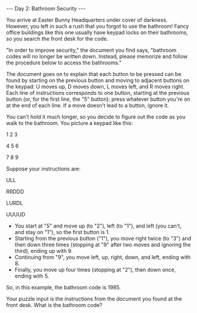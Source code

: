 --- Day 2: Bathroom Security ---

You arrive at Easter Bunny Headquarters under cover of darkness. However, you left in such a rush that you forgot to use the bathroom! Fancy office buildings like this one usually have keypad locks on their bathrooms, so you search the front desk for the code.

"In order to improve security," the document you find says, "bathroom codes will no longer be written down. Instead, please memorize and follow the procedure below to access the bathrooms."

The document goes on to explain that each button to be pressed can be found by starting on the previous button and moving to adjacent buttons on the keypad: U moves up, D moves down, L moves left, and R moves right. Each line of instructions corresponds to one button, starting at the previous button (or, for the first line, the "5" button); press whatever button you're on at the end of each line. If a move doesn't lead to a button, ignore it.

You can't hold it much longer, so you decide to figure out the code as you walk to the bathroom. You picture a keypad like this:

1 2 3

4 5 6

7 8 9

Suppose your instructions are:

ULL

RRDDD

LURDL

UUUUD

- You start at "5" and move up (to "2"), left (to "1"), and left (you can't, and stay on "1"), so the first button is 1.
- Starting from the previous button ("1"), you move right twice (to "3") and then down three times (stopping at "9" after two moves and ignoring the third), ending up with 9.
- Continuing from "9", you move left, up, right, down, and left, ending with 8.
- Finally, you move up four times (stopping at "2"), then down once, ending with 5.

So, in this example, the bathroom code is 1985.

Your puzzle input is the instructions from the document you found at the front desk. What is the bathroom code?